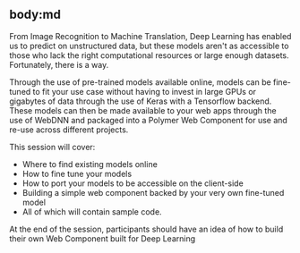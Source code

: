body:md
-----
From Image Recognition to Machine Translation, Deep Learning has enabled us to predict on unstructured data, but these models aren't as accessible to those who lack the right computational resources or large enough datasets. Fortunately, there is a way.

Through the use of pre-trained models available online, models can be fine-tuned to fit your use case without having to invest in large GPUs or gigabytes of data through the use of Keras with a Tensorflow backend. These models can then be made available to your web apps through the use of WebDNN and packaged into a Polymer Web Component for use and re-use across different projects.

This session will cover:
- Where to find existing models online
- How to fine tune your models
- How to port your models to be accessible on the client-side
- Building a simple web component backed by your very own fine-tuned model
- All of which will contain sample code.

At the end of the session, participants should have an idea of how to build their own Web Component built for Deep Learning